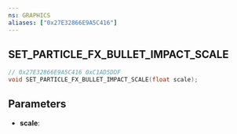 ```yaml
---
ns: GRAPHICS
aliases: ["0x27E32866E9A5C416"]
---
```

## SET_PARTICLE_FX_BULLET_IMPACT_SCALE

```c
// 0x27E32866E9A5C416 0xC1AD5DDF
void SET_PARTICLE_FX_BULLET_IMPACT_SCALE(float scale);
```


## Parameters
* **scale**: 

